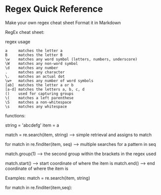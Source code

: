 Regex Quick Reference
=====================

Make your own regex cheat sheet
Format it in Markdown

RegEx cheat sheet:

regex	usage

    a     matches the letter a
    B     matches the letter B
    \w    matches any word symbol (letters, numbers, underscore)
    \W    matches any non-word symbol
    \d    matches any number
    .     matches any character
    \.    matches an actual dot
    \w+   matches any number of word symbols
    [ab]  matches the letter a or b
    [a-d] matches the letters a, b, c, d
    ()    used for capturing groups
    \(    matches a left parenthese
	\S	  matches a non-whitespace
	\s	  matches any whitespace


functions:

string = 'abcdefg'
item = a

match = re.search(item, string) --> simple retrieval and assigns to match

for match in re.finditer(item, seq) --> multiple searches for a pattern in seq

match.group(1) --> the second group within the brackets in the regex used

match.start() --> start coordinate of where the item is
match.end() --> end coordinate of where the item is


Examples:
match = re.search(item, string)

for match in re.finditer(item,seq):

